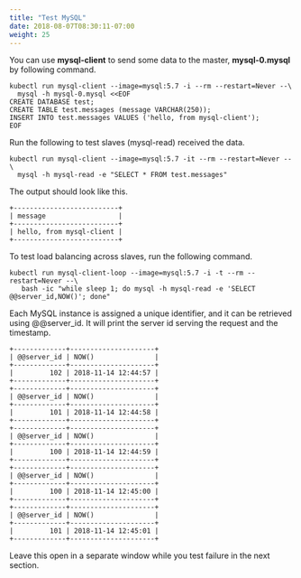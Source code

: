 ```yaml
---
title: "Test MySQL"
date: 2018-08-07T08:30:11-07:00
weight: 25
---
```

You can use **mysql-client** to send some data to the master, **mysql-0.mysql**
by following command.
```
kubectl run mysql-client --image=mysql:5.7 -i --rm --restart=Never --\
  mysql -h mysql-0.mysql <<EOF
CREATE DATABASE test;
CREATE TABLE test.messages (message VARCHAR(250));
INSERT INTO test.messages VALUES ('hello, from mysql-client');
EOF

```
Run the following to test slaves (mysql-read) received the data.
```
kubectl run mysql-client --image=mysql:5.7 -it --rm --restart=Never --\
  mysql -h mysql-read -e "SELECT * FROM test.messages"
```
The output should look like this.
```
+--------------------------+
| message                  |
+--------------------------+
| hello, from mysql-client |
+--------------------------+
```
To test load balancing across slaves, run the following command.
```
kubectl run mysql-client-loop --image=mysql:5.7 -i -t --rm --restart=Never --\
   bash -ic "while sleep 1; do mysql -h mysql-read -e 'SELECT @@server_id,NOW()'; done"
```
Each MySQL instance is assigned a unique identifier, and it can be retrieved using @@server_id. It will print the server id serving the request and the timestamp.
```
+-------------+---------------------+
| @@server_id | NOW()               |
+-------------+---------------------+
|         102 | 2018-11-14 12:44:57 |
+-------------+---------------------+
+-------------+---------------------+
| @@server_id | NOW()               |
+-------------+---------------------+
|         101 | 2018-11-14 12:44:58 |
+-------------+---------------------+
+-------------+---------------------+
| @@server_id | NOW()               |
+-------------+---------------------+
|         100 | 2018-11-14 12:44:59 |
+-------------+---------------------+
+-------------+---------------------+
| @@server_id | NOW()               |
+-------------+---------------------+
|         100 | 2018-11-14 12:45:00 |
+-------------+---------------------+
+-------------+---------------------+
| @@server_id | NOW()               |
+-------------+---------------------+
|         101 | 2018-11-14 12:45:01 |
+-------------+---------------------+
```
Leave this open in a separate window while you test failure in the next section.
